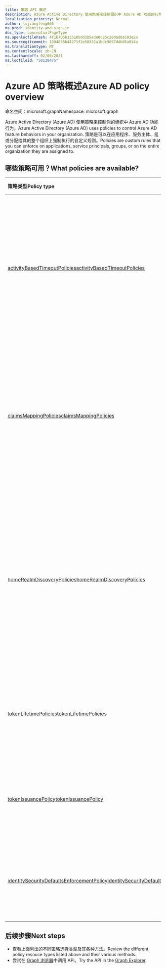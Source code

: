 ```yaml
---
title: 策略 API 概述
description: Azure Active Directory 使用策略来控制组织中 Azure AD 功能的行为。
localization_priority: Normal
author: lujiangfeng666
ms.prod: identity-and-sign-in
doc_type: conceptualPageType
ms.openlocfilehash: 4f1b705b13518bdd1b5ede0c85c20dad0a593e2a
ms.sourcegitcommit: 1004835b44271f2e50332a1bdc9097d4b06a914a
ms.translationtype: MT
ms.contentlocale: zh-CN
ms.lasthandoff: 02/06/2021
ms.locfileid: "50128475"
---
```

# <a name="azure-ad-policy-overview"></a><span data-ttu-id="aab11-103">Azure AD 策略概述</span><span class="sxs-lookup"><span data-stu-id="aab11-103">Azure AD policy overview</span></span>

<span data-ttu-id="aab11-104">命名空间：microsoft.graph</span><span class="sxs-lookup"><span data-stu-id="aab11-104">Namespace: microsoft.graph</span></span>



<span data-ttu-id="aab11-105">Azure Active Directory (Azure AD) 使用策略来控制你的组织中 Azure AD 功能行为。</span><span class="sxs-lookup"><span data-stu-id="aab11-105">Azure Active Directory (Azure AD) uses policies to control Azure AD feature behaviors in your organization.</span></span> <span data-ttu-id="aab11-106">策略是可以在应用程序、服务主体、组或分配给其的整个组织上强制执行的自定义规则。</span><span class="sxs-lookup"><span data-stu-id="aab11-106">Policies are custom rules that you can enforce on applications, service principals, groups, or on the entire organization they are assigned to.</span></span>

## <a name="what-policies-are-available"></a><span data-ttu-id="aab11-107">哪些策略可用？</span><span class="sxs-lookup"><span data-stu-id="aab11-107">What policies are available?</span></span>

| <span data-ttu-id="aab11-108">策略类型</span><span class="sxs-lookup"><span data-stu-id="aab11-108">Policy type</span></span>       | <span data-ttu-id="aab11-109">说明</span><span class="sxs-lookup"><span data-stu-id="aab11-109">Description</span></span> | <span data-ttu-id="aab11-110">示例</span><span class="sxs-lookup"><span data-stu-id="aab11-110">Examples</span></span> |
|:-------------|:------------|:------------|
|[<span data-ttu-id="aab11-111">activityBasedTimeoutPolicies</span><span class="sxs-lookup"><span data-stu-id="aab11-111">activityBasedTimeoutPolicies</span></span>](activityBasedTimeoutPolicy.md)| <span data-ttu-id="aab11-112">表示一个策略，该策略控制支持基于活动的超时功能的应用程序在一段时间不活动后自动注销 Web 会话。</span><span class="sxs-lookup"><span data-stu-id="aab11-112">Represents a policy that controls automatic sign-out for web sessions after a period of inactivity, for applications that support activity-based timeout functionality.</span></span>| <span data-ttu-id="aab11-113">将 Azure 门户配置为不活动超时 15 分钟。</span><span class="sxs-lookup"><span data-stu-id="aab11-113">Configure the Azure portal to have an inactivity timeout of 15 minutes.</span></span> |
|[<span data-ttu-id="aab11-114">claimsMappingPolicies</span><span class="sxs-lookup"><span data-stu-id="aab11-114">claimsMappingPolicies</span></span>](claimsMappingPolicy.md)| <span data-ttu-id="aab11-115">表示 WS-Fed、SAML、OAuth 2.0 和 OpenID Connect 协议声明映射策略，用于颁发给特定应用程序的令牌。</span><span class="sxs-lookup"><span data-stu-id="aab11-115">Represents the claim-mapping policies for WS-Fed, SAML, OAuth 2.0, and OpenID Connect protocols, for tokens issued to a specific application.</span></span> | <span data-ttu-id="aab11-116">创建并分配策略以从颁发给服务主体的令牌中省略基本声明。</span><span class="sxs-lookup"><span data-stu-id="aab11-116">Create and assign a policy to omit the basic claims from tokens issued to a service principal.</span></span> |
|[<span data-ttu-id="aab11-117">homeRealmDiscoveryPolicies</span><span class="sxs-lookup"><span data-stu-id="aab11-117">homeRealmDiscoveryPolicies</span></span>](homeRealmDiscoveryPolicy.md)| <span data-ttu-id="aab11-118">表示用于控制联盟用户的 Azure Active Directory 身份验证行为的策略，特别是针对联合域中的自动加速和用户身份验证限制。</span><span class="sxs-lookup"><span data-stu-id="aab11-118">Represents a policy to control Azure Active Directory authentication behavior for federated users, in particular for auto-acceleration and user authentication restrictions in federated domains.</span></span>| <span data-ttu-id="aab11-119">将所有用户配置为跳过主领域发现，并直接路由到 ADFS 进行身份验证。</span><span class="sxs-lookup"><span data-stu-id="aab11-119">Configure all users to skip home realm discovery and be routed directly to ADFS for authentication.</span></span> |
|[<span data-ttu-id="aab11-120">tokenLifetimePolicies</span><span class="sxs-lookup"><span data-stu-id="aab11-120">tokenLifetimePolicies</span></span>](tokenlifetimepolicy.md)|<span data-ttu-id="aab11-121">表示用于访问受保护资源的访问令牌的生存期持续时间。</span><span class="sxs-lookup"><span data-stu-id="aab11-121">Represents the lifetime duration of access tokens used to access protected resources.</span></span>| <span data-ttu-id="aab11-122">将特别敏感的应用程序配置为比默认令牌生存期更短的应用程序。</span><span class="sxs-lookup"><span data-stu-id="aab11-122">Configure a particularly sensitive application with a shorter than default token lifetime.</span></span>|
|[<span data-ttu-id="aab11-123">tokenIssuancePolicy</span><span class="sxs-lookup"><span data-stu-id="aab11-123">tokenIssuancePolicy</span></span>](tokenIssuancePolicy.md)|<span data-ttu-id="aab11-124">表示用于指定 Azure AD 颁发的 SAML 令牌特征的策略。</span><span class="sxs-lookup"><span data-stu-id="aab11-124">Represents the policy to specify the characteristics of SAML tokens issued by Azure AD.</span></span>| <span data-ttu-id="aab11-125">配置要用于颁发 SAML 令牌的签名算法或 SAML 令牌版本。</span><span class="sxs-lookup"><span data-stu-id="aab11-125">Configure the signing algorithm or SAML token version to be used to issue the SAML token.</span></span>
|[<span data-ttu-id="aab11-126">identitySecurityDefaultsEnforcementPolicy</span><span class="sxs-lookup"><span data-stu-id="aab11-126">identitySecurityDefaultsEnforcementPolicy</span></span>](identitysecuritydefaultsenforcementpolicy.md)|<span data-ttu-id="aab11-127">表示 Azure AD 安全默认策略。</span><span class="sxs-lookup"><span data-stu-id="aab11-127">Represents the Azure AD security defaults policy.</span></span>| <span data-ttu-id="aab11-128">配置 Azure AD 安全默认策略，以防范常见攻击。</span><span class="sxs-lookup"><span data-stu-id="aab11-128">Configure the Azure AD security defaults policy to protect against common attacks.</span></span>

## <a name="next-steps"></a><span data-ttu-id="aab11-129">后续步骤</span><span class="sxs-lookup"><span data-stu-id="aab11-129">Next steps</span></span>

* <span data-ttu-id="aab11-130">查看上面列出的不同策略选择类型及其各种方法。</span><span class="sxs-lookup"><span data-stu-id="aab11-130">Review the different policy resouce types listed above and their various methods.</span></span>
* <span data-ttu-id="aab11-131">尝试在 [Graph 浏览器](https://developer.microsoft.com/graph/graph-explorer)中调用 API。</span><span class="sxs-lookup"><span data-stu-id="aab11-131">Try the API in the [Graph Explorer](https://developer.microsoft.com/graph/graph-explorer).</span></span>

